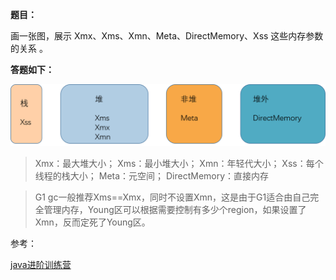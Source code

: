 **题目：**

画一张图，展示 Xmx、Xms、Xmn、Meta、DirectMemory、Xss 这些内存参数的关系  。

**答题如下：**

![](https://github.com/Rookie45/JAVA-000/blob/main/Week_01/JVM%E5%8F%82%E6%95%B0%E4%B9%8B%E9%97%B4%E5%85%B3%E7%B3%BB.png)

> Xmx：最大堆大小；
> Xms：最小堆大小；
> Xmn：年轻代大小；
> Xss：每个线程的栈大小；
> Meta：元空间；
> DirectMemory：直接内存

> G1 gc一般推荐Xms==Xmx，同时不设置Xmn，这是由于G1适合由自己完全管理内存，Young区可以根据需要控制有多少个region，如果设置了Xmn，反而定死了Young区。

参考：

[java进阶训练营](https://u.geekbang.org/subject/java/1000579?utm_source=u_list_web&utm_medium=u_list_web&utm_term=u_list_web)
